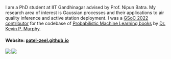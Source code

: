 I am a PhD student at <a style="text-decoration:none" href="https://www.iitgn.ac.in/">IIT Gandhinagar</a> advised by <a style="text-decoration:none" href="https://nipunbatra.github.io">Prof. Nipun Batra</a>. My research area of interest is Gaussian processes and their applications to air quality inference and active station deployment. I was a [GSoC 2022 contributor](https://summerofcode.withgoogle.com/proposals/details/kDIlco6v) for the codebase of [Probabilistic Machine Learning books](https://probml.github.io/pml-book/) by [Dr. Kevin P. Murphy](https://scholar.google.com/citations?user=MxxZkEcAAAAJ&hl=en).

#### Website: [patel-zeel.github.io](https://patel-zeel.github.io/)

<a href="https://github.com/anuraghazra/github-readme-stats">
<img align="left" src="https://github-readme-stats.vercel.app/api?username=patel-zeel&count_private=true&show_icons=true&theme=radical" />
</a>
<a href="https://github.com/anuraghazra/convoychat">
<img align="center" src="https://github-readme-stats.vercel.app/api/top-langs/?username=patel-zeel&layout=compact" />
</a>
